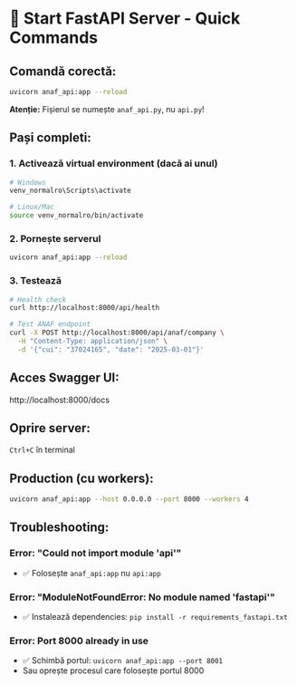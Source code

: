 # 🚀 Start FastAPI Server - Quick Commands

## Comandă corectă:

```bash
uvicorn anaf_api:app --reload
```

**Atenție:** Fișierul se numește `anaf_api.py`, nu `api.py`!

## Pași completi:

### 1. Activează virtual environment (dacă ai unul)
```bash
# Windows
venv_normalro\Scripts\activate

# Linux/Mac
source venv_normalro/bin/activate
```

### 2. Pornește serverul
```bash
uvicorn anaf_api:app --reload
```

### 3. Testează
```bash
# Health check
curl http://localhost:8000/api/health

# Test ANAF endpoint
curl -X POST http://localhost:8000/api/anaf/company \
  -H "Content-Type: application/json" \
  -d '{"cui": "37024165", "date": "2025-03-01"}'
```

## Acces Swagger UI:
http://localhost:8000/docs

## Oprire server:
`Ctrl+C` în terminal

## Production (cu workers):
```bash
uvicorn anaf_api:app --host 0.0.0.0 --port 8000 --workers 4
```

## Troubleshooting:

### Error: "Could not import module 'api'"
- ✅ Folosește `anaf_api:app` nu `api:app`

### Error: "ModuleNotFoundError: No module named 'fastapi'"
- ✅ Instalează dependencies: `pip install -r requirements_fastapi.txt`

### Error: Port 8000 already in use
- ✅ Schimbă portul: `uvicorn anaf_api:app --port 8001`
- Sau oprește procesul care folosește portul 8000

